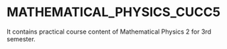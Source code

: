# MATHEMATICAL_PHYSICS_CUCC5
It contains practical course content of Mathematical Physics 2 for 3rd semester.
